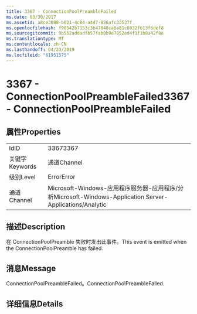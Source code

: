```yaml
---
title: 3367 - ConnectionPoolPreambleFailed
ms.date: 03/30/2017
ms.assetid: a8ce3088-b621-4c84-a4d7-826afc33537f
ms.openlocfilehash: f98542b7153c3b47848ca6a81c6032f613f6def8
ms.sourcegitcommit: 9b552addadfb57fab0b9e7852ed4f1f1b8a42f8e
ms.translationtype: MT
ms.contentlocale: zh-CN
ms.lasthandoff: 04/23/2019
ms.locfileid: "61951575"
---
```

# <a name="3367---connectionpoolpreamblefailed"></a><span data-ttu-id="8e167-102">3367 - ConnectionPoolPreambleFailed</span><span class="sxs-lookup"><span data-stu-id="8e167-102">3367 - ConnectionPoolPreambleFailed</span></span>
## <a name="properties"></a><span data-ttu-id="8e167-103">属性</span><span class="sxs-lookup"><span data-stu-id="8e167-103">Properties</span></span>  
  
|||  
|-|-|  
|<span data-ttu-id="8e167-104">Id</span><span class="sxs-lookup"><span data-stu-id="8e167-104">ID</span></span>|<span data-ttu-id="8e167-105">3367</span><span class="sxs-lookup"><span data-stu-id="8e167-105">3367</span></span>|  
|<span data-ttu-id="8e167-106">关键字</span><span class="sxs-lookup"><span data-stu-id="8e167-106">Keywords</span></span>|<span data-ttu-id="8e167-107">通道</span><span class="sxs-lookup"><span data-stu-id="8e167-107">Channel</span></span>|  
|<span data-ttu-id="8e167-108">级别</span><span class="sxs-lookup"><span data-stu-id="8e167-108">Level</span></span>|<span data-ttu-id="8e167-109">Error</span><span class="sxs-lookup"><span data-stu-id="8e167-109">Error</span></span>|  
|<span data-ttu-id="8e167-110">通道</span><span class="sxs-lookup"><span data-stu-id="8e167-110">Channel</span></span>|<span data-ttu-id="8e167-111">Microsoft-Windows-应用程序服务器-应用程序/分析</span><span class="sxs-lookup"><span data-stu-id="8e167-111">Microsoft-Windows-Application Server-Applications/Analytic</span></span>|  
  
## <a name="description"></a><span data-ttu-id="8e167-112">描述</span><span class="sxs-lookup"><span data-stu-id="8e167-112">Description</span></span>  
 <span data-ttu-id="8e167-113">在 ConnectionPoolPreamble 失败时发出此事件。</span><span class="sxs-lookup"><span data-stu-id="8e167-113">This event is emitted when the ConnectionPoolPreamble has failed.</span></span>  
  
## <a name="message"></a><span data-ttu-id="8e167-114">消息</span><span class="sxs-lookup"><span data-stu-id="8e167-114">Message</span></span>  
 <span data-ttu-id="8e167-115">ConnectionPoolPreambleFailed。</span><span class="sxs-lookup"><span data-stu-id="8e167-115">ConnectionPoolPreambleFailed.</span></span>  
  
## <a name="details"></a><span data-ttu-id="8e167-116">详细信息</span><span class="sxs-lookup"><span data-stu-id="8e167-116">Details</span></span>
